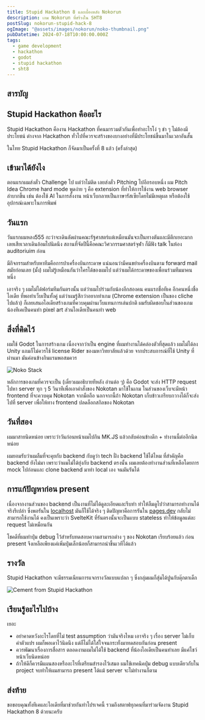 ```yaml
---
title: Stupid Hackathon 8 และเบื้องหลัง Nokorun
description: เกม Nokorun ที่สร้างใน SHT8
postSlug: nokorun-stupid-hack-8
ogImage: "@assets/images/nokorun/noko-thumbnail.png"
pubDatetime: 2024-07-18T10:00:00.000Z
tags:
  - game development
  - hackathon
  - godot
  - stupid hackathon
  - sht8
---
```


## สารบัญ

## Stupid Hackathon คืออะไร

Stupid Hackathon คืองาน Hackathon ที่คนมารวมตัวกันเพื่อทำอะไรโง่ ๆ ขำ ๆ ไม่ต้องมีประโยชน์ ต่างจาก Hackathon ทั่วไปที่ควรจะสร้างของบางอย่างที่มีประโยชน์ขึ้นมาในเวลาอันสั้น

ในไทย Stupid Hackathon ก็จัดมาเป็นครั้งที่ 8 แล้ว (ครั้งล่าสุด)

## เข้ามาได้ยังไง

ตอนแรกผมส่งตั๋ว Challenge ไป แต่ว่าไม่ติด เลยส่งตั๋ว Pitching ไปอีกรอบหนึ่ง ผม Pitch Idea Chrome hard mode พูดง่าย ๆ คือ extension ที่ทำให้การใช้งาน web browser ลำบากขึ้น เช่น ต้องใช้ AI ในการสั่งงาน หน้าเว็บกลายเป็นภาษารัสเซียโดยไม่มีเหตุผล หรือต้องใช้อุปกรณ์เฉพาะในการพิมพ์

## วันแรก

วันแรกผมหลง555 กะว่าจะเดินลัดผ่านคณะรัฐศาสตร์แต่เหมือนมันจะเป็นทางตันและมีตึกเยอะมาก เลยเสียเวลาเดินอ้อมไปนิดนึง สถานที่จัดปีนี้คือคณะวิศวกรรมศาสตร์จุฬา ก็มีฟัง talk ในห้อง auditoriuim ก่อน

มีกิจกรรมสำหรับหาทีมคือการปาเครื่องบินกระดาษ แน่นอนว่ามีคนขยำเครื่องบินตาม forward mail สมัยก่อนเลย (มั้ง) ผมไม่รู้เหมือนกันว่าใครได้ของผมไป แต่ว่าผมได้กระดาษของเพื่อนร่วมทีมมาคนหนึ่ง

เอาจริง ๆ ผมไม่ได้ฟอร์มทีมกันตรงนั้น แต่ว่าผมไปร่วมกับน้องอีกสองคน คนแรกชื่อทีเค อีกคนหนึ่งชื่อไอเดีย ที่พอทำเว็บเป็นทั้งคู่ แต่ว่าผมรู้สึกว่าอยากทำเกม (Chrome extension เป็นของ cliche ไปแล้ว) ก็เลยเสนอไอเดียสร้างเกมที่ควบคุมผ่านเว็บแทนการเล่นปกติ ผมรับผิดชอบในส่วนของเกม น้องทีเคเป็นคนทำ pixel art ส่วนไอเดียเป็นคนทำ web

## สิ่งที่คิดไว้

ผมใช้ Godot ในการสร้างเกม เนื่องจากว่าเป็น engine ที่ผมทำงานได้คล่องตัวที่สุดแล้ว ผมไม่ได้ลง Unity แถมก็ไม่ควรใช้ license Rider ของมหาวิทยาลัยแล้วด้วย จากประสบการณ์ที่ใช้ Unity ที่ผ่านมา มันค่อนข้างกินแรมพอสมควร

![Noko Stack](@assets/images/nokorun/noko-intended.png)

หลักการของเกมที่ควรจะเป็น (เดี๋ยวผมอธิบายทีหลัง อ่านต่อ ๆ) คือ Godot จะส่ง HTTP request ไปหา server ทุก ๆ 5 วินาทีเพื่อเอาคำสั่งของ Nokotan มาใช้ในเกม ในส่วนของเว็บจะมีหน้า frontend ที่จะควบคุม Nokotan จากมือถือ นอกจากนี้ถ้า Nokotan เก็บข้าวเกรียบกวางได้ก็จะส่งไปที่ server เพื่อให้ทาง frontend ปลดล็อกสกิลของ Nokotan

## วันที่สอง

ผมมาสายนิดหน่อย เพราะว่าวันก่อนหน้าผมไปกิน MK.JS แล้วกลับค่อนข้างดึก + ทำงานนี้ต่ออีกนิดหน่อย

ผมยอมรับว่าผมลืมที่จะคุยกับ backend กับดูว่า tech ฝั่ง backend ใช้ได้ไหม ที่สำคัญคือ backend ยังไม่มา เพราะว่าผมไม่ได้ยุ่งกับ backend ตรงนั้น ผมเลยต้องทำงานส่วนที่เหลือโดยการ mock ไปก่อนและ clone backend มาทำ local เอง จนมันรันได้

## การแก้ปัญหาก่อน present

เนื่องจากงานส่วนของ backend เป็นงานที่ไม่ได้ดูละเอียดและรีบทำ ทำให้ลืมดูไปว่าสามารถทำงานได้จริงรึเปล่า ซึ่งพอรันใน [localhost](http://localhost) มันก็ใช้ได้จริง ๆ ติดปัญหาคือการรันใน [pages.dev](http://pages.dev) กลับไม่สามารถใช้งานได้ คงเป็นเพราะว่า SvelteKit ที่รันตรงนั้นจะเป็นแบบ stateless ทำให้ข้อมูลแต่ละ request ไม่เหมือนกัน

โชคดีที่ผมทำปุ่ม debug ไว้สำหรับทดสอบความสามารถต่าง ๆ ของ Nokotan เรียบร้อยแล้ว ก่อน present จึงเหลือเพียงแค่เพิ่มปุ่มเล็กน้อยก็สามารถนำขึ้นเวทีได้แล้ว

## รางวัล

Stupid Hackathon จะมีธรรมเนียมการแจกรางวัลแบบแปลก ๆ ซึ่งกลุ่มผมก็สุ่มได้ปูนกับตุ๊กตาเด็ก

![Cement from Stupid Hackathon](@assets/images/nokorun/noko-award.jpg)

## เรียนรู้อะไรไปบ้าง

เยอะ

- อย่าคาดหวังอะไรโดยที่ไม่ test assumption ว่ามันจริงไหม เอาจริง ๆ เรื่อง server ไม่เก็บค่าตัวแปร ผมก็พอเดาไว้นิดนึง แต่ก็ไม่ได้ใส่ใจจนกระทั่งมาทดสอบกันก่อน present
- ควรพัฒนาเรื่องการสื่อสาร ตลอดงานผมไม่ได้ใช้ backend ที่น้องไอเดียเป็นคนทำเลย มีแค่โชว์หน้าเว็บนิดหน่อย
- ถ้าให้ดีก็ควรมีแผนสองหรืออะไรที่เตรียมสำรองไว้เสมอ ผมใช้เทคนิคปุ่ม debug แบบเดียวกับใน project จบทำให้ผมสามารถ present ได้แม้ server จะไม่ทำงานก็ตาม

## ส่งท้าย

ขอขอบคุณทั้งทีเคและไอเดียที่มาช่วยกันทำโปรเจคนี้ รวมถึงสตาฟทุกคนที่มาร่วมจัดงาน Stupid Hackathon 8 ด้วยนะครับ
